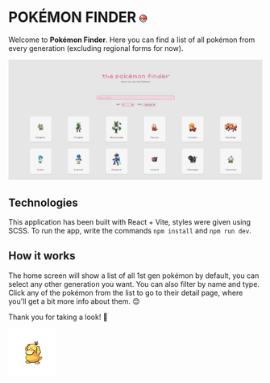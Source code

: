 # POKÉMON FINDER ![Pokéball icon](/public/pokeball.png)

Welcome to **Pokémon Finder**. Here you can find a list of all pokémon from every generation (excluding regional forms for now).

![Screenshot of the application](/public/screenshot.png)

## Technologies

This application has been built with React + Vite, styles were given using SCSS. To run the app, write the commands `npm install` and `npm run dev`.

## How it works
The home screen will show a list of all 1st gen pokémon by default, you can select any other generation you want. You can also filter by name and type. Click any of the pokémon from the list to go to their detail page, where you'll get a bit more info about them. 😊

Thank you for taking a look! :white_heart:

![Psyduck gif](/public/psyduck.png)
